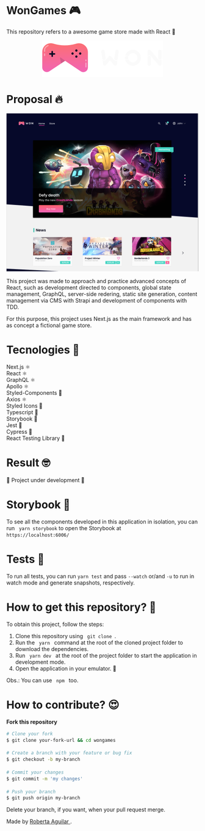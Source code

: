 # WonGames 🎮

This repository refers to a awesome game store made with React 🚀 <br />

<p align="center" t>
  <img src="./api/admin/src/assets/images/logo-won.svg" />
</p>

# Proposal 🔥

<p align="center" t>
  <img src="./api/admin/src/assets/images/screenshot.png" />
</p>

This project was made to approach and practice advanced concepts of React, such as development directed to components, global state management, GraphQL, server-side redering, static site generation, content management via CMS with Strapi and development of components with TDD.

For this purpose, this project uses Next.js as the main framework and has as concept a fictional game store.

# Tecnologies 🚀

Next.js ⚛️ <br />
React ⚛️ <br />
GraphQL ⚛️ <br />
Apollo ⚛️ <br />
Styled-Components 💅 <br />
Axios ⚛️ <br />
Styled Icons 💅 <br />
Typescript 🦕 <br />
Storybook 📕 <br />
Jest 🧪 <br />
Cypress 🧪 <br />
React Testing Library 🐙 <br />

# Result 🤓

🚧 Project under development 🚧

# Storybook 📕

To see all the components developed in this application in isolation, you can run <code> yarn storybook</code> to open the Storybook at <br /> <code>https://localhost:6006/</code>

# Tests 🧪

To run all tests, you can run <code>yarn test</code> and pass <code>--watch</code> or/and <code>-u</code> to run in watch mode and generate snapshots, respectively.

# How to get this repository? 🤔

To obtain this project, follow the steps:

1. Clone this repository using <code> git clone </code>.
2. Run the <code> yarn </code> command at the root of the cloned project folder to download the dependencies.
3. Run <code> yarn dev </code> at the root of the project folder to start the application in development mode.
4. Open the application in your emulator. 🚀 <br />

Obs.: You can use <code> npm </code> too.

# How to contribute? 😍

**Fork this repository**

```bash
# Clone your fork
$ git clone your-fork-url && cd wongames

# Create a branch with your feature or bug fix
$ git checkout -b my-branch

# Commit your changes
$ git commit -m 'my changes'

# Push your branch
$ git push origin my-branch
```

Delete your branch, if you want, when your pull request merge. <br />

Made by <a href="https://www.linkedin.com/in/robertarfa/" target="_blank"> Roberta Aguilar </a>. <br />
<br />
